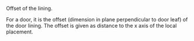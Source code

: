 Offset of the lining.

For a door, it is the offset (dimension in plane perpendicular to door leaf) of the door lining. The offset is given as distance to the x axis of the local placement.
